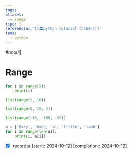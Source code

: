 ```yaml
---
tags: 
aliases:
  - range
tipo: 📑
referencia: "[[🏛️python tutorial (dcb4c)]]"
tema:
  - python
---
```


#nota/📑

# Range


```python
for i in range(5):
    print(i)
```

```python
list(range(5, 10))

list(range(0, 10, 3))

list(range(-10, -100, -30))
```

```python
a = ['Mary', 'had', 'a', 'little', 'lamb']
for i in range(len(a)):
    print(i, a[i])
```


- [x] recordar  [start:: 2024-10-12]  [completion:: 2024-10-12]
